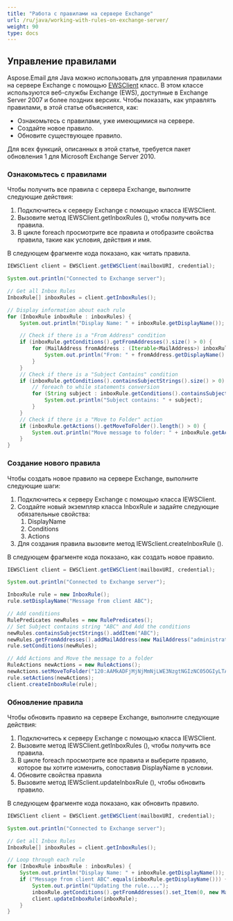 ```yaml
---
title: "Работа с правилами на сервере Exchange"
url: /ru/java/working-with-rules-on-exchange-server/
weight: 90
type: docs
---
```



## **Управление правилами**
Aspose.Email для Java можно использовать для управления правилами на сервере Exchange с помощью [EWSClient](https://apireference.aspose.com/email/java/com.aspose.email/ewsclient) класс. В этом классе используются веб-службы Exchange (EWS), доступные в Exchange Server 2007 и более поздних версиях. Чтобы показать, как управлять правилами, в этой статье объясняется, как:

- Ознакомьтесь с правилами, уже имеющимися на сервере.
- Создайте новое правило.
- Обновите существующее правило.

Для всех функций, описанных в этой статье, требуется пакет обновления 1 для Microsoft Exchange Server 2010.
### **Ознакомьтесь с правилами**
Чтобы получить все правила с сервера Exchange, выполните следующие действия:

1. Подключитесь к серверу Exchange с помощью класса IEWSClient.
1. Вызовите метод IEWSClient.getInboxRules (), чтобы получить все правила.
1. В цикле foreach просмотрите все правила и отобразите свойства правила, такие как условия, действия и имя.

В следующем фрагменте кода показано, как читать правила.



~~~Java
IEWSClient client = EWSClient.getEWSClient(mailboxURI, credential);

System.out.println("Connected to Exchange server");

// Get all Inbox Rules
InboxRule[] inboxRules = client.getInboxRules();

// Display information about each rule
for (InboxRule inboxRule : inboxRules) {
    System.out.println("Display Name: " + inboxRule.getDisplayName());

    // Check if there is a "From Address" condition
    if (inboxRule.getConditions().getFromAddresses().size() > 0) {
        for (MailAddress fromAddress : (Iterable<MailAddress>) inboxRule.getConditions().getFromAddresses()) {
            System.out.println("From: " + fromAddress.getDisplayName() + " - " + fromAddress.getAddress());
        }
    }
    // Check if there is a "Subject Contains" condition
    if (inboxRule.getConditions().containsSubjectStrings().size() > 0) {
        // foreach to while statements conversion
        for (String subject : inboxRule.getConditions().containsSubjectStrings()) {
            System.out.println("Subject contains: " + subject);
        }
    }
    // Check if there is a "Move to Folder" action
    if (inboxRule.getActions().getMoveToFolder().length() > 0) {
        System.out.println("Move message to folder: " + inboxRule.getActions().getMoveToFolder());
    }
}
~~~
### **Создание нового правила**
Чтобы создать новое правило на сервере Exchange, выполните следующие шаги:

1. Подключитесь к серверу Exchange с помощью класса IEWSClient.
1. Создайте новый экземпляр класса InboxRule и задайте следующие обязательные свойства:
   1. DisplayName
   1. Conditions
   1. Actions
1. Для создания правила вызовите метод IEWSclient.createInboxRule ().

В следующем фрагменте кода показано, как создать новое правило.



~~~Java
IEWSClient client = EWSClient.getEWSClient(mailboxURI, credential);

System.out.println("Connected to Exchange server");

InboxRule rule = new InboxRule();
rule.setDisplayName("Message from client ABC");

// Add conditions
RulePredicates newRules = new RulePredicates();
// Set Subject contains string "ABC" and Add the conditions
newRules.containsSubjectStrings().addItem("ABC");
newRules.getFromAddresses().addMailAddress(new MailAddress("administrator@ex2010.local", true));
rule.setConditions(newRules);

// Add Actions and Move the message to a folder
RuleActions newActions = new RuleActions();
newActions.setMoveToFolder("120:AAMkADFjMjNjMmNjLWE3NzgtNGIzNC05OGIyLTAwNTgzNjRhN2EzNgAuAAAAAABbwP+Tkhs0TKx1GMf0D/cPAQD2lptUqri0QqRtJVHwOKJDAAACL5KNAAA=AQAAAA==");
rule.setActions(newActions);
client.createInboxRule(rule);
~~~
### **Обновление правила**
Чтобы обновить правило на сервере Exchange, выполните следующие действия:

1. Подключитесь к серверу Exchange с помощью класса IEWSClient.
1. Вызовите метод IEWSClient.getInboxRules (), чтобы получить все правила.
1. В цикле foreach просмотрите все правила и выберите правило, которое вы хотите изменить, сопоставив DisplayName в условии.
1. Обновите свойства правила
1. Вызовите метод IEWSclient.updateInboxRule (), чтобы обновить правило.

В следующем фрагменте кода показано, как обновить правило.



~~~Java
IEWSClient client = EWSClient.getEWSClient(mailboxURI, credential);

System.out.println("Connected to Exchange server");

// Get all Inbox Rules
InboxRule[] inboxRules = client.getInboxRules();

// Loop through each rule
for (InboxRule inboxRule : inboxRules) {
    System.out.println("Display Name: " + inboxRule.getDisplayName());
    if ("Message from client ABC".equals(inboxRule.getDisplayName())) {
        System.out.println("Updating the rule....");
        inboxRule.getConditions().getFromAddresses().set_Item(0, new MailAddress("administrator@ex2010.local", true));
        client.updateInboxRule(inboxRule);
    }
}
~~~